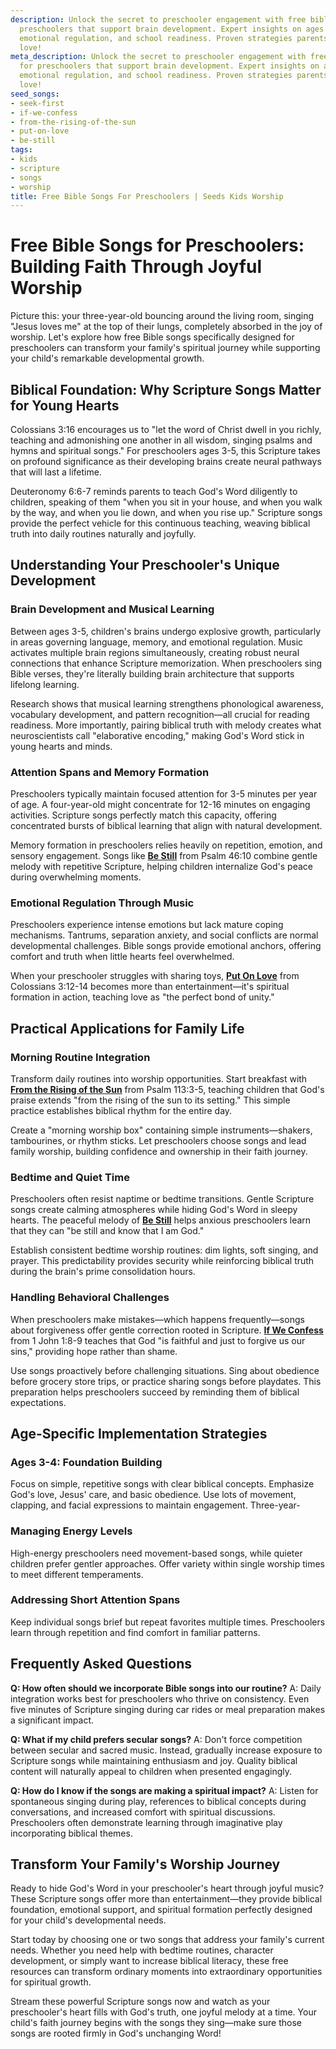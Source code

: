 ```yaml
---
description: Unlock the secret to preschooler engagement with free bible songs for
  preschoolers that support brain development. Expert insights on ages 3-5 learning,
  emotional regulation, and school readiness. Proven strategies parents and teachers
  love!
meta_description: Unlock the secret to preschooler engagement with free bible songs
  for preschoolers that support brain development. Expert insights on ages 3-5 learning,
  emotional regulation, and school readiness. Proven strategies parents and teachers
  love!
seed_songs:
- seek-first
- if-we-confess
- from-the-rising-of-the-sun
- put-on-love
- be-still
tags:
- kids
- scripture
- songs
- worship
title: Free Bible Songs For Preschoolers | Seeds Kids Worship
---
```

# Free Bible Songs for Preschoolers: Building Faith Through Joyful Worship

Picture this: your three-year-old bouncing around the living room, singing "Jesus loves me" at the top of their lungs, completely absorbed in the joy of worship. Let's explore how free Bible songs specifically designed for preschoolers can transform your family's spiritual journey while supporting your child's remarkable developmental growth.

## Biblical Foundation: Why Scripture Songs Matter for Young Hearts

Colossians 3:16 encourages us to "let the word of Christ dwell in you richly, teaching and admonishing one another in all wisdom, singing psalms and hymns and spiritual songs." For preschoolers ages 3-5, this Scripture takes on profound significance as their developing brains create neural pathways that will last a lifetime.

Deuteronomy 6:6-7 reminds parents to teach God's Word diligently to children, speaking of them "when you sit in your house, and when you walk by the way, and when you lie down, and when you rise up." Scripture songs provide the perfect vehicle for this continuous teaching, weaving biblical truth into daily routines naturally and joyfully.

## Understanding Your Preschooler's Unique Development

### Brain Development and Musical Learning

Between ages 3-5, children's brains undergo explosive growth, particularly in areas governing language, memory, and emotional regulation. Music activates multiple brain regions simultaneously, creating robust neural connections that enhance Scripture memorization. When preschoolers sing Bible verses, they're literally building brain architecture that supports lifelong learning.

Research shows that musical learning strengthens phonological awareness, vocabulary development, and pattern recognition—all crucial for reading readiness. More importantly, pairing biblical truth with melody creates what neuroscientists call "elaborative encoding," making God's Word stick in young hearts and minds.

### Attention Spans and Memory Formation

Preschoolers typically maintain focused attention for 3-5 minutes per year of age. A four-year-old might concentrate for 12-16 minutes on engaging activities. Scripture songs perfectly match this capacity, offering concentrated bursts of biblical learning that align with natural development.

Memory formation in preschoolers relies heavily on repetition, emotion, and sensory engagement. Songs like **[Be Still](https://seedskidsworship.com/product/seeds-of-praise-vol-3/)** from Psalm 46:10 combine gentle melody with repetitive Scripture, helping children internalize God's peace during overwhelming moments.

### Emotional Regulation Through Music

Preschoolers experience intense emotions but lack mature coping mechanisms. Tantrums, separation anxiety, and social conflicts are normal developmental challenges. Bible songs provide emotional anchors, offering comfort and truth when little hearts feel overwhelmed.

When your preschooler struggles with sharing toys, **[Put On Love](https://seedskidsworship.com/product/put-on-love-colossians-312-14a-2/)** from Colossians 3:12-14 becomes more than entertainment—it's spiritual formation in action, teaching love as "the perfect bond of unity."

## Practical Applications for Family Life

### Morning Routine Integration

Transform daily routines into worship opportunities. Start breakfast with **[From the Rising of the Sun](https://seedskidsworship.com/product/from-the-rising-of-the-sun-psalm-1133-5/)** from Psalm 113:3-5, teaching children that God's praise extends "from the rising of the sun to its setting." This simple practice establishes biblical rhythm for the entire day.

Create a "morning worship box" containing simple instruments—shakers, tambourines, or rhythm sticks. Let preschoolers choose songs and lead family worship, building confidence and ownership in their faith journey.

### Bedtime and Quiet Time

Preschoolers often resist naptime or bedtime transitions. Gentle Scripture songs create calming atmospheres while hiding God's Word in sleepy hearts. The peaceful melody of **[Be Still](https://seedskidsworship.com/product/seeds-of-praise-vol-3/)** helps anxious preschoolers learn that they can "be still and know that I am God."

Establish consistent bedtime worship routines: dim lights, soft singing, and prayer. This predictability provides security while reinforcing biblical truth during the brain's prime consolidation hours.

### Handling Behavioral Challenges

When preschoolers make mistakes—which happens frequently—songs about forgiveness offer gentle correction rooted in Scripture. **[If We Confess](https://seedskidsworship.com/product/if-we-confess-1-john-18-9/)** from 1 John 1:8-9 teaches that God "is faithful and just to forgive us our sins," providing hope rather than shame.

Use songs proactively before challenging situations. Sing about obedience before grocery store trips, or practice sharing songs before playdates. This preparation helps preschoolers succeed by reminding them of biblical expectations.

## Age-Specific Implementation Strategies

### Ages 3-4: Foundation Building
Focus on simple, repetitive songs with clear biblical concepts. Emphasize God's love, Jesus' care, and basic obedience. Use lots of movement, clapping, and facial expressions to maintain engagement. Three-year-

### Managing Energy Levels
High-energy preschoolers need movement-based songs, while quieter children prefer gentler approaches. Offer variety within single worship times to meet different temperaments.

### Addressing Short Attention Spans
Keep individual songs brief but repeat favorites multiple times. Preschoolers learn through repetition and find comfort in familiar patterns.

## Frequently Asked Questions

**Q: How often should we incorporate Bible songs into our routine?**
A: Daily integration works best for preschoolers who thrive on consistency. Even five minutes of Scripture singing during car rides or meal preparation makes a significant impact.

**Q: What if my child prefers secular songs?**
A: Don't force competition between secular and sacred music. Instead, gradually increase exposure to Scripture songs while maintaining enthusiasm and joy. Quality biblical content will naturally appeal to children when presented engagingly.

**Q: How do I know if the songs are making a spiritual impact?**
A: Listen for spontaneous singing during play, references to biblical concepts during conversations, and increased comfort with spiritual discussions. Preschoolers often demonstrate learning through imaginative play incorporating biblical themes.

## Transform Your Family's Worship Journey

Ready to hide God's Word in your preschooler's heart through joyful music? These Scripture songs offer more than entertainment—they provide biblical foundation, emotional support, and spiritual formation perfectly designed for your child's developmental needs.

Start today by choosing one or two songs that address your family's current needs. Whether you need help with bedtime routines, character development, or simply want to increase biblical literacy, these free resources can transform ordinary moments into extraordinary opportunities for spiritual growth.

Stream these powerful Scripture songs now and watch as your preschooler's heart fills with God's truth, one joyful melody at a time. Your child's faith journey begins with the songs they sing—make sure those songs are rooted firmly in God's unchanging Word!

<script type="application/ld+json">
{
  "@context": "https://schema.org",
  "@type": "Article",
  "headline": "Free Bible Songs For Preschoolers",
  "author": {
    "@type": "Organization",
    "name": "Seeds Kids Worship"
  },
  "publisher": {
    "@type": "Organization",
    "name": "Seeds Kids Worship",
    "logo": {
      "@type": "ImageObject",
      "url": "https://seedskidsworship.com/logo.png"
    }
  },
  "datePublished": "2025-09-04T12:11:48.305194",
  "dateModified": "2025-09-04T12:11:48.305369",
  "description": "Unlock the secret to preschooler engagement with free bible songs for preschoolers that support brain development. Expert insights on ages 3-5 learning, emotion",
  "mainEntityOfPage": {
    "@type": "WebPage",
    "@id": "https://seedskidsworship.com/activities/free-bible-songs-for-preschoolers/"
  }
}
</script>

<script type="application/ld+json">
{
  "@context": "https://schema.org",
  "@type": "Product",
  "name": "Seek First",
  "description": "Purpose-driven song teaching children to seek God's kingdom first from Matthew 6:31-34",
  "url": "https://seedskidsworship.com/product/seek-first-matthew-631-34-2/",
  "brand": {
    "@type": "Brand",
    "name": "Seeds Kids Worship"
  },
  "category": "Children's Christian Music",
  "album": "Seeds of Purpose"
}
</script>

<script type="application/ld+json">
{
  "@context": "https://schema.org",
  "@type": "Product",
  "name": "If We Confess",
  "description": "Forgiveness song about confessing sins and God's faithfulness to forgive from 1 John 1:8-9",
  "url": "https://seedskidsworship.com/product/if-we-confess-1-john-18-9/",
  "brand": {
    "@type": "Brand",
    "name": "Seeds Kids Worship"
  },
  "category": "Children's Christian Music",
  "album": "I Am With You"
}
</script>

<script type="application/ld+json">
{
  "@context": "https://schema.org",
  "@type": "Product",
  "name": "From the Rising of the Sun",
  "description": "A worship song about praising God's name from east to west",
  "url": "https://seedskidsworship.com/product/from-the-rising-of-the-sun-psalm-1133-5/",
  "brand": {
    "@type": "Brand",
    "name": "Seeds Kids Worship"
  },
  "category": "Children's Christian Music",
  "album": "Sing God's Word"
}
</script>
